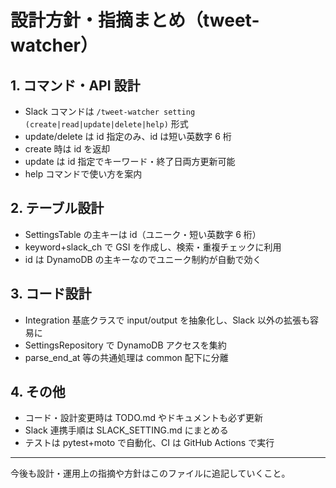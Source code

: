 # 設計方針・指摘まとめ（tweet-watcher）

## 1. コマンド・API 設計

- Slack コマンドは `/tweet-watcher setting (create|read|update|delete|help)` 形式
- update/delete は id 指定のみ、id は短い英数字 6 桁
- create 時は id を返却
- update は id 指定でキーワード・終了日両方更新可能
- help コマンドで使い方を案内

## 2. テーブル設計

- SettingsTable の主キーは id（ユニーク・短い英数字 6 桁）
- keyword+slack_ch で GSI を作成し、検索・重複チェックに利用
- id は DynamoDB の主キーなのでユニーク制約が自動で効く

## 3. コード設計

- Integration 基底クラスで input/output を抽象化し、Slack 以外の拡張も容易に
- SettingsRepository で DynamoDB アクセスを集約
- parse_end_at 等の共通処理は common 配下に分離

## 4. その他

- コード・設計変更時は TODO.md やドキュメントも必ず更新
- Slack 連携手順は SLACK_SETTING.md にまとめる
- テストは pytest+moto で自動化、CI は GitHub Actions で実行

---

今後も設計・運用上の指摘や方針はこのファイルに追記していくこと。
